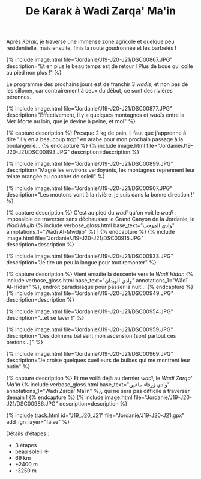 ﻿---
title: "De Karak à Wadi Zarqa' Ma'in"
permalink: /Jordanie/J19-J20-J21/
sidebar:
  nav: "jordanie"
enable_tracks: true
---

Après *Karak*, je traverse une immense zone agricole et quelque peu résidentielle, mais ensuite, finis la route goudronnée et les barbelés !

{% include image.html file="Jordanie/J19-J20-J21/DSC00867.JPG" description="Et en plus le beau temps est de retour ! Plus de boue qui colle au pied non plus !" %}

Le programme des prochains jours est de franchir 3 *wadis*, et non pas de les silloner, car contrairement à ceux du début, ce sont des rivières pérennes.

{% include image.html file="Jordanie/J19-J20-J21/DSC00877.JPG" description="Effectivement, il y a quelques montagnes et *wadis* entre la Mer Morte au loin, que je devine à peine, et moi" %}

{% capture description %}
Presque 2 kg de pain, il faut que j'apprenne à dire "il y en a beaucoup trop" en arabe pour mon prochain passage à la boulangerie...
{% endcapture %}
{% include image.html file="Jordanie/J19-J20-J21/DSC00893.JPG" description=description %}

{% include image.html file="Jordanie/J19-J20-J21/DSC00899.JPG" description="Magré les environs verdoyants, les montagnes reprennent leur teinte orangée au coucher de soleil" %}

{% include image.html file="Jordanie/J19-J20-J21/DSC00907.JPG" description="Les moutons vont à la rivière, je suis dans la bonne direction !" %}

{% capture description %}
C'est au pied du *wadi* qu'on voit le *wadi* : impossible de traverser sans déchausser le Grand Canyon de la Jordanie, le *Wadi Mujib*
{% include verbose_gloss.html base_text="وادي الموجب" annotations_1="Wādī Al-Mwdjib" %} !
{% endcapture %}
{% include image.html file="Jordanie/J19-J20-J21/DSC00915.JPG" description=description %}

{% include image.html file="Jordanie/J19-J20-J21/DSC00933.JPG" description="Je tire un peu la langue pour tout remonter" %}

{% capture description %}
Vient ensuite la descente vers le *Wadi Hidan*
{% include verbose_gloss.html base_text="وادي الهيدان" annotations_1="Wādī Al-Hīdan" %},
endroit paradisiaque pour passer la nuit...
{% endcapture %}
{% include image.html file="Jordanie/J19-J20-J21/DSC00949.JPG" description=description %}

{% include image.html file="Jordanie/J19-J20-J21/DSC00954.JPG" description="...et se laver !" %}

{% include image.html file="Jordanie/J19-J20-J21/DSC00959.JPG" description="Des dolmens balisent mon ascension (sont partout ces bretons...)" %}

{% include image.html file="Jordanie/J19-J20-J21/DSC00969.JPG" description="Je croise quelques cueilleurs de bulbes qui me montrent leur butin" %}

{% capture description %}
Et me voilà déjà au dernier *wadi*, le *Wadi Zarqa' Ma'in*
{% include verbose_gloss.html base_text="وادي زرقاء ماعين" annotations_1="Wādī Zarqā' Maʾīn" %},
qui ne sera pas difficile à traverser demain !
{% endcapture %}
{% include image.html file="Jordanie/J19-J20-J21/DSC00986.JPG" description=description %}

{% include track.html id="J19_J20_J21" file="Jordanie/J19-J20-J21.gpx" add_ign_layer="false" %}

Détails d'étapes :
* 3 étapes
* beau soleil :sunny:
* 69 km
* +2400 m
* -3250 m
